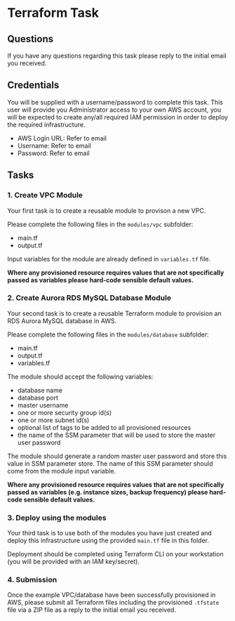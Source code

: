 # Terraform Task

## Questions

If you have any questions regarding this task please reply to the initial email you received.

## Credentials

You will be supplied with a username/password to complete this task. This user will provide you Administrator access to your own 
AWS account, you will be expected to create any/all required IAM permission in order to deploy the required infrastructure.

* AWS Login URL: Refer to email
* Username: Refer to email
* Password: Refer to email

## Tasks

### 1. Create VPC Module

Your first task is to create a reusable module to provison a new VPC.

Please complete the following files in the `modules/vpc` subfolder:

* main.tf
* output.tf

Input variables for the module are already defined in `variables.tf` file.

**Where any provisioned resource requires values that are not specifically passed as variables please hard-code sensible default values.** 

### 2. Create Aurora RDS MySQL Database Module

Your second task is to create a reusable Terraform module to provision an RDS Aurora MySQL database in AWS.

Please complete the following files in the `modules/database` subfolder:

* main.tf
* output.tf
* variables.tf

The module should accept the following variables:

* database name
* database port
* master username
* one or more security group id(s)
* one or more subnet id(s)
* optional list of tags to be added to all provisioned resources
* the name of the SSM parameter that will be used to store the master user password

The module should generate a random master user password and store this value in SSM parameter store. The name of this 
SSM parameter should come from the module input variable.

**Where any provisioned resource requires values that are not specifically passed as variables (e.g. instance sizes, backup frequency) 
please hard-code sensible default values.**
 
### 3. Deploy using the modules
    
Your third task is to use both of the modules you have just created and deploy this infrastructure using the provided
`main.tf` file in this folder.

Deployment should be completed using Terraform CLI on your workstation (you will be provided with an IAM key/secret). 

### 4. Submission

Once the example VPC/database have been successfully provisioned in AWS, please submit all Terraform files including the 
provisioned `.tfstate` file via a ZIP file as a reply to the initial email you received.